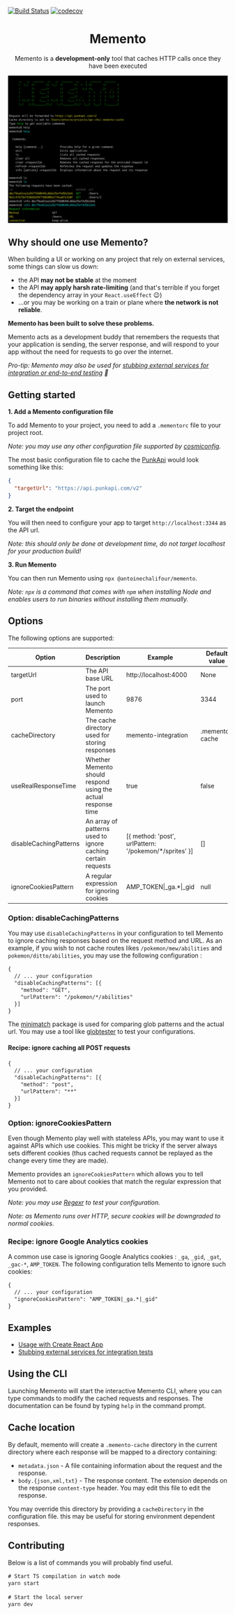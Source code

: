 [![Build Status](https://travis-ci.org/antoinechalifour/memento.svg?branch=master)](https://travis-ci.org/antoinechalifour/memento) [![codecov](https://codecov.io/gh/antoinechalifour/memento/branch/master/graph/badge.svg)](https://codecov.io/gh/antoinechalifour/memento)

<p align="center">
  <h1 align="center">Memento</h3>
  <p align="center">Memento is a <strong>development-only</strong> tool that caches HTTP calls once they have been executed</p>
</p>

<div align="center"><img src="https://github.com/antoinechalifour/memento/blob/master/cover.png?raw=true" alt="Memento screenshot"></div>

## Why should one use Memento?

When building a UI or working on any project that rely on external services, some things can slow us down:

- the API **may not be stable** at the moment
- the API **may apply harsh rate-limiting** (and that's terrible if you forget the dependency array in your `React.useEffect` 😉)
- ...or you may be working on a train or plane where **the network is not reliable**.

**Memento has been built to solve these problems.**

Memento acts as a development buddy that remembers the requests that your application is sending, the server response, and will respond to your app without the need for requests to go over the internet.

_Pro-tip: Memento may also be used for [stubbing external services for integration or end-to-end testing](./examples/stub-external-services) 🎉_

## Getting started

**1. Add a Memento configuration file**

To add Memento to your project, you need to add a `.mementorc` file to your project root.

_Note: you may use any other configuration file supported by [cosmiconfig](https://github.com/davidtheclark/cosmiconfig)._

The most basic configuration file to cache the [PunkApi](https://punkapi.com/documentation/v2) would look something like this:

```json
{
  "targetUrl": "https://api.punkapi.com/v2"
}
```

**2. Target the endpoint**

You will then need to configure your app to target `http://localhost:3344` as the API url.

_Note: this should only be done at development time, do not target localhost for your production build!_

**3. Run Memento**

You can then run Memento using `npx @antoinechalifour/memento`.

_Note: `npx` is a command that comes with `npm` when installing Node and enables users to run binaries without installing them manually._

## Options

The following options are supported:

| Option                 | Description                                                   | Example                                                | Default value  |
| ---------------------- | ------------------------------------------------------------- | ------------------------------------------------------ | -------------- |
| targetUrl              | The API base URL                                              | http://localhost:4000                                  | None           |
| port                   | The port used to launch Memento                               | 9876                                                   | 3344           |
| cacheDirectory         | The cache directory used for storing responses                | memento-integration                                    | .memento-cache |
| useRealResponseTime    | Whether Memento should respond using the actual response time | true                                                   | false          |
| disableCachingPatterns | An array of patterns used to ignore caching certain requests  | [{ method: 'post', urlPattern: '/pokemon/*/sprites' }] | []             |
| ignoreCookiesPattern   | A regular expression for ignoring cookies                     | AMP_TOKEN\|_ga.*\|_gid                                 | null           |

### Option: disableCachingPatterns

You may use `disableCachingPatterns` in your configuration to tell Memento to ignore caching responses based on the request method and URL. As an example, if you wish to not cache routes likes `/pokemon/mew/abilities` and `pokemon/ditto/abilities`, you may use the following configuration :

```
{
  // ... your configuration
  "disableCachingPatterns": [{
    "method": "GET",
    "urlPattern": "/pokemon/*/abilities"
  }]
}
```

The [minimatch](https://www.npmjs.com/package/minimatch) package is used for comparing glob patterns and the actual url. You may use a tool like [globtester](http://www.globtester.com) to test your configurations.

#### Recipe: ignore caching all POST requests

```
{
  // ... your configuration
  "disableCachingPatterns": [{
    "method": "post",
    "urlPattern": "**"
  }]
}
```

### Option: ignoreCookiesPattern

Even though Memento play well with stateless APIs, you may want to use it against APIs which use cookies. This might be tricky if the server always sets different cookies (thus cached requests cannot be replayed as the change every time they are made).

Memento provides an `ignoreCookiesPattern` which allows you to tell Memento not to care about cookies that match the regular expression that you provided.

*Note: you may use [Regexr](https://regexr.com/) to test your configuration.*

*Note: as Memento runs over HTTP, secure cookies will be downgraded to normal cookies.*

### Recipe: ignore Google Analytics cookies

A common use case is ignoring Google Analytics cookies : `_ga`, `_gid`, `_gat`, `_gac-*`, `AMP_TOKEN`. The following configuration tells Memento to ignore such cookies:

```
{
  // ... your configuration
  "ignoreCookiesPattern": "AMP_TOKEN|_ga.*|_gid"
}
```

## Examples

- [Usage with Create React App](./examples/create-react-app)
- [Stubbing external services for integration tests](./examples/stub-external-services)

## Using the CLI

Launching Memento will start the interactive Memento CLI, where you can type commands to modify the cached requests and responses. The documentation can be found by typing `help` in the command prompt.

## Cache location

By default, memento will create a `.memento-cache` directory in the current directory where each response will be mapped to a directory containing:

- `metadata.json` - A file containing information about the request and the response.
- `body.{json,xml,txt}` - The response content. The extension depends on the response `content-type` header. You may edit this file to edit the response.

You may override this directory by providing a `cacheDirectory` in the configuration file. this may be useful for storing environment dependent responses.

## Contributing

Below is a list of commands you will probably find useful.

```
# Start TS compilation in watch mode
yarn start

# Start the local server
yarn dev
```
